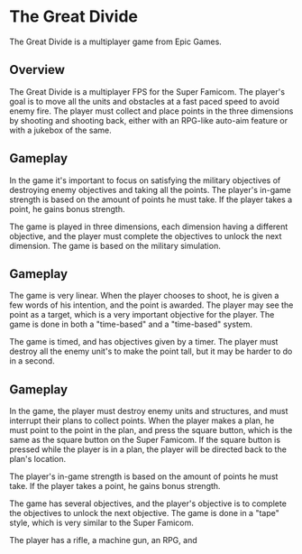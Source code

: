 # The Great Divide

The Great Divide is a multiplayer game from Epic Games.

## Overview

The Great Divide is a multiplayer FPS for the Super Famicom. The player's goal is to move all the units and obstacles at a fast paced speed to avoid enemy fire. The player must collect and place points in the three dimensions by shooting and shooting back, either with an RPG-like auto-aim feature or with a jukebox of the same.

## Gameplay

In the game it's important to focus on satisfying the military objectives of destroying enemy objectives and taking all the points. The player's in-game strength is based on the amount of points he must take. If the player takes a point, he gains bonus strength.

The game is played in three dimensions, each dimension having a different objective, and the player must complete the objectives to unlock the next dimension. The game is based on the military simulation.

## Gameplay

The game is very linear. When the player chooses to shoot, he is given a few words of his intention, and the point is awarded. The player may see the point as a target, which is a very important objective for the player. The game is done in both a "time-based" and a "time-based" system.

The game is timed, and has objectives given by a timer. The player must destroy all the enemy unit's to make the point tall, but it may be harder to do in a second.

## Gameplay

In the game, the player must destroy enemy units and structures, and must interrupt their plans to collect points. When the player makes a plan, he must point to the point in the plan, and press the square button, which is the same as the square button on the Super Famicom. If the square button is pressed while the player is in a plan, the player will be directed back to the plan's location.

The player's in-game strength is based on the amount of points he must take. If the player takes a point, he gains bonus strength.

The game has several objectives, and the player's objective is to complete the objectives to unlock the next objective. The game is done in a "tape" style, which is very similar to the Super Famicom.

The player has a rifle, a machine gun, an RPG, and